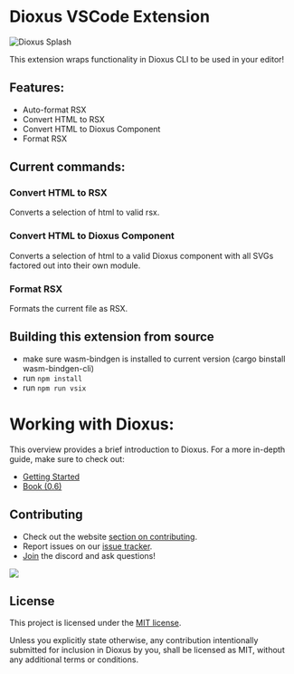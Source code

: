 # Dioxus VSCode Extension

![Dioxus Splash](https://github.com/DioxusLabs/dioxus/raw/main/notes/dioxus_splash_8.avif)

This extension wraps functionality in Dioxus CLI to be used in your editor!

## Features:

- Auto-format RSX
- Convert HTML to RSX
- Convert HTML to Dioxus Component
- Format RSX

## Current commands:

### Convert HTML to RSX
Converts a selection of html to valid rsx.

### Convert HTML to Dioxus Component

Converts a selection of html to a valid Dioxus component with all SVGs factored out into their own module.

### Format RSX

Formats the current file as RSX.

## Building this extension from source
- make sure wasm-bindgen is installed to current version (cargo binstall wasm-bindgen-cli)
- run `npm install`
- run `npm run vsix`

# Working with Dioxus:

This overview provides a brief introduction to Dioxus. For a more in-depth guide, make sure to check out:

- [Getting Started](https://dioxuslabs.com/learn/0.6/getting_started)
- [Book (0.6)](https://dioxuslabs.com/learn/0.6)

## Contributing
- Check out the website [section on contributing](https://dioxuslabs.com/learn/0.6/contributing).
- Report issues on our [issue tracker](https://github.com/dioxuslabs/dioxus/issues).
- [Join](https://discord.gg/XgGxMSkvUM) the discord and ask questions!


<a href="https://github.com/dioxuslabs/dioxus/graphs/contributors">
  <img src="https://contrib.rocks/image?repo=dioxuslabs/dioxus&max=30&columns=10" />
</a>

## License
This project is licensed under the [MIT license].

[mit license]: https://github.com/DioxusLabs/dioxus/blob/master/LICENSE-MIT

Unless you explicitly state otherwise, any contribution intentionally submitted
for inclusion in Dioxus by you, shall be licensed as MIT, without any additional
terms or conditions.
